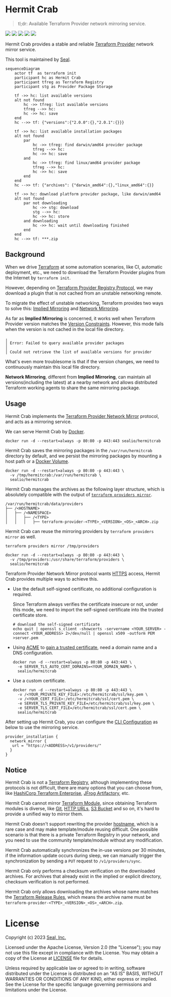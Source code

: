 # Hermit Crab 

> tl;dr: Available Terraform Provider network mirroring service.

[![](https://goreportcard.com/badge/github.com/seal-io/hermitcrab)](https://goreportcard.com/report/github.com/seal-io/hermitcrab)
[![](https://img.shields.io/github/actions/workflow/status/seal-io/hermitcrab/ci.yml?label=ci)](https://github.com/seal-io/hermitcrab/actions)
[![](https://img.shields.io/docker/image-size/sealio/hermitcrab/main?label=docker)](https://hub.docker.com/r/sealio/hermitcrab/tags)
[![](https://img.shields.io/github/v/tag/seal-io/hermitcrab?label=release)](https://github.com/seal-io/hermitcrab/releases) 
[![](https://img.shields.io/github/license/seal-io/hermitcrab?label=license)](https://github.com/seal-io/hermitcrab#license)

Hermit Crab provides a stable and reliable [Terraform Provider](https://registry.terraform.io/browse/providers) network mirror service. 

This tool is maintained by [Seal](https://github.com/seal-io).

```mermaid
sequenceDiagram
    actor tf  as terraform init
    participant hc as Hermit Crab
    participant tfreg as Terraform Registry
    participant stg as Provider Package Storage
    
    tf ->> hc: list available versions
    alt not found
        hc ->> tfreg: list available versions
        tfreg -->> hc: 
        hc ->> hc: save
    end
    hc -->> tf: {"versions":{"2.0.0":{},"2.0.1":{}}}
    
    tf ->> hc: list available installation packages
    alt not found
        par
            hc ->> tfreg: find darwin/amd64 provider package
            tfreg -->> hc: 
            hc ->> hc: save
        and
            hc ->> tfreg: find linux/amd64 provider package
            tfreg -->> hc: 
            hc ->> hc: save
        end
    end
    hc -->> tf: {"archives": {"darwin_amd64":{},"linux_amd64":{}}
    
    tf ->> hc: download platform provider package, like darwin/amd64
    alt not found
        par not downloading
            hc ->> stg: download
            stg -->> hc: 
            hc ->> hc: store 
        and downloading
            hc ->> hc: wait until downloading finished
        end
    end
    hc -->> tf: ***.zip

```

## Background

When we drive [Terraform](https://www.terraform.io/) at some automation scenarios, like CI, automatic deployment, etc., we need to download the Terraform Provider plugins from the Internet by `terraform init`. 

However, depending on [Terraform Provider Registry Protocol](https://developer.hashicorp.com/terraform/internals/provider-registry-protocol), we may download a plugin that is not cached from an unstable networking remote.

To migrate the effect of unstable networking, Terraform provides two ways to solve this: [Implied Mirroring](https://developer.hashicorp.com/terraform/cli/config/config-file#implied-local-mirror-directories) and [Network Mirroring](https://developer.hashicorp.com/terraform/cli/config/config-file#network_mirror).

As far as **Implied Mirroring** is concerned, it works well when Terraform Provider version matches the [Version Constraints](https://developer.hashicorp.com/terraform/language/expressions/version-constraints). However, this mode fails when the version is not cached in the local file directory.

```
╷
│ Error: Failed to query available provider packages
│
│ Could not retrieve the list of available versions for provider
```

What's even more troublesome is that if the version changes, we need to continuously maintain this local file directory.

**Network Mirroring**, different from **Implied Mirroring**, can maintain all versions(including the latest) at a nearby network and allows distributed Terraform working agents to share the same mirroring package.

## Usage

Hermit Crab implements the [Terraform Provider Network Mirror](https://developer.hashicorp.com/terraform/internals/provider-network-mirror-protocol) protocol, and acts as a mirroring service.

We can serve Hermit Crab by [Docker](https://www.docker.com/).

```shell
docker run -d --restart=always -p 80:80 -p 443:443 sealio/hermitcrab
```

Hermit Crab saves the mirroring packages in the `/var/run/hermitcrab` directory by default, and we persist the mirroring packages by mounting a host path or a [Docker Volume](https://docs.docker.com/storage/volumes/).

```shell
docker run -d --restart=always -p 80:80 -p 443:443 \
  -v /tmp/hermitcrab:/var/run/hermitcrab \
  sealio/hermitcrab
```

Hermit Crab manages the archives as the following layer structure, which is absolutely compatible with the output of [`terraform providers mirror`](https://developer.hashicorp.com/terraform/cli/commands/providers/mirror).

```
/var/run/hermitcrab/data/providers
├── /<HOSTNAME>
│   ├── /<NAMESPACE>
│   │   ├── /<TYPE>
│   │   │   ├── terraform-provider-<TYPE>_<VERSION>_<OS>_<ARCH>.zip
```

Hermit Crab can reuse the mirroring providers by `terraform providers mirror` as well.

```shell
terraform providers mirror /tmp/providers

docker run -d --restart=always -p 80:80 -p 443:443 \
  -v /tmp/providers:/usr/share/terraform/providers \
  sealio/hermitcrab
```

Terraform Provider Network Mirror protocol wants [HTTPS](https://en.wikipedia.org/wiki/HTTPS) access, Hermit Crab provides multiple ways to achieve this.

- Use the default self-signed certificate, no additional configuration is required.

  Since Terraform always verifies the certificate insecure or not, under this mode, we need to import the self-signed certificate into the trusted certificate store.

  ```shell
  # download the self-signed certificate
  echo quit | openssl s_client -showcerts -servername <YOUR_SERVER> -connect <YOUR_ADDRESS> 2>/dev/null | openssl x509 -outform PEM >server.pem
  ```  

- Using [ACME](https://en.wikipedia.org/wiki/Automatic_Certificate_Management_Environment) to [gain a trusted certificate](https://letsencrypt.org/docs/challenge-types/), need a domain name and a DNS configuration.

  ```shell
  docker run -d --restart=always -p 80:80 -p 443:443 \
    -e SERVER_TLS_AUTO_CERT_DOMAINS=<YOUR_DOMAIN_NAME> \
    sealio/hermitcrab
  ```

- Use a custom certificate.
  
  ```shell
  docker run -d --restart=always -p 80:80 -p 443:443 \
    -v /<YOUR_PRIVATE_KEY_FILE>:/etc/hermitcrab/ssl/key.pem \
    -v /<YOUR_CERT_FILE>:/etc/hermitcrab/ssl/cert.pem \
    -e SERVER_TLS_PRIVATE_KEY_FILE=/etc/hermitcrab/ssl/key.pem \
    -e SERVER_TLS_CERT_FILE=/etc/hermitcrab/ssl/cert.pem \
    sealio/hermitcrab
  ```

After setting up Hermit Crab, you can configure the [CLI Configuration](https://developer.hashicorp.com/terraform/cli/config/config-file) as below to use the mirroring service.

```hcl
provider_installation {
  network_mirror {
   url = "https://<ADDRESS>/v1/providers/"
  }
}
```

## Notice

Hermit Crab is not a [Terraform Registry](https://registry.terraform.io), although implementing these protocols is not difficult, there are many options that you can choose from, like [HashiCorp Terraform Enterprise](https://www.hashicorp.com/products/terraform/pricing/), [JFrog Artifactory](https://jfrog.com/help/r/jfrog-artifactory-documentation/terraform-registry), etc.

Hermit Crab cannot mirror [Terraform Module](https://developer.hashicorp.com/terraform/internals/module-registry-protocol), since obtaining Terraform modules is diverse, like [Git](https://developer.hashicorp.com/terraform/language/modules/sources#generic-git-repository), [HTTP URLs](https://developer.hashicorp.com/terraform/language/modules/sources#http-urls), [S3 Bucket](https://developer.hashicorp.com/terraform/language/modules/sources#gcs-bucket) and so on, it's hard to provide a unified way to mirror them.

Hermit Crab doesn't support rewriting the provider [hostname](https://developer.hashicorp.com/terraform/internals/provider-network-mirror-protocol#hostname), which is a rare case and may make template/module reusing difficult. One possible scenario is that there is a private Terraform Registry in your network, and you need to use the community template/module without any modification.

Hermit Crab automatically synchronizes the in-use versions per 30 minutes, if the information update occurs during sleep, we can manually trigger the synchronization by sending a `PUT` request to `/v1/providers/sync`.

Hermit Crab only performs a checksum verification on the downloaded archives. For archives that already exist in the implied or explicit directory, checksum verification is not performed.

Hermit Crab only allows downloading the archives whose name matches the [Terraform Release Rules](https://developer.hashicorp.com/terraform/registry/providers/publishing#manually-preparing-a-release), which means the archive name must be `terraform-provider-<TYPE>_<VERSION>_<OS>_<ARCH>.zip`.

# License

Copyright (c) 2023 [Seal, Inc.](https://seal.io)

Licensed under the Apache License, Version 2.0 (the "License");
you may not use this file except in compliance with the License.
You may obtain a copy of the License at [LICENSE](./LICENSE) file for details.

Unless required by applicable law or agreed to in writing, software
distributed under the License is distributed on an "AS IS" BASIS,
WITHOUT WARRANTIES OR CONDITIONS OF ANY KIND, either express or implied.
See the License for the specific language governing permissions and
limitations under the License.
